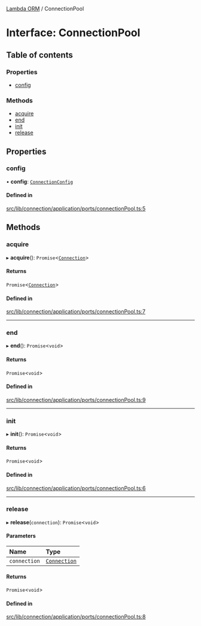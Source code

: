 [Lambda ORM](../README.md) / ConnectionPool

# Interface: ConnectionPool

## Table of contents

### Properties

- [config](ConnectionPool.md#config)

### Methods

- [acquire](ConnectionPool.md#acquire)
- [end](ConnectionPool.md#end)
- [init](ConnectionPool.md#init)
- [release](ConnectionPool.md#release)

## Properties

### config

• **config**: [`ConnectionConfig`](ConnectionConfig.md)

#### Defined in

[src/lib/connection/application/ports/connectionPool.ts:5](https://github.com/lambda-orm/lambdaorm/blob/038cc1a2543db5118b446ee9dde9bed060bf0e1f/src/lib/connection/application/ports/connectionPool.ts#L5)

## Methods

### acquire

▸ **acquire**(): `Promise`\<[`Connection`](Connection.md)\>

#### Returns

`Promise`\<[`Connection`](Connection.md)\>

#### Defined in

[src/lib/connection/application/ports/connectionPool.ts:7](https://github.com/lambda-orm/lambdaorm/blob/038cc1a2543db5118b446ee9dde9bed060bf0e1f/src/lib/connection/application/ports/connectionPool.ts#L7)

___

### end

▸ **end**(): `Promise`\<`void`\>

#### Returns

`Promise`\<`void`\>

#### Defined in

[src/lib/connection/application/ports/connectionPool.ts:9](https://github.com/lambda-orm/lambdaorm/blob/038cc1a2543db5118b446ee9dde9bed060bf0e1f/src/lib/connection/application/ports/connectionPool.ts#L9)

___

### init

▸ **init**(): `Promise`\<`void`\>

#### Returns

`Promise`\<`void`\>

#### Defined in

[src/lib/connection/application/ports/connectionPool.ts:6](https://github.com/lambda-orm/lambdaorm/blob/038cc1a2543db5118b446ee9dde9bed060bf0e1f/src/lib/connection/application/ports/connectionPool.ts#L6)

___

### release

▸ **release**(`connection`): `Promise`\<`void`\>

#### Parameters

| Name | Type |
| :------ | :------ |
| `connection` | [`Connection`](Connection.md) |

#### Returns

`Promise`\<`void`\>

#### Defined in

[src/lib/connection/application/ports/connectionPool.ts:8](https://github.com/lambda-orm/lambdaorm/blob/038cc1a2543db5118b446ee9dde9bed060bf0e1f/src/lib/connection/application/ports/connectionPool.ts#L8)
